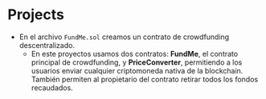 # Projects

- En el archivo `FundMe.sol` creamos un contrato de crowdfunding descentralizado.
  - En este proyectos usamos dos contratos: **FundMe**, el contrato principal de crowdfunding, y **PriceConverter**, permitiendo a los usuarios enviar cualquier criptomoneda nativa de la blockchain. También permiten al propietario del contrato retirar todos los fondos recaudados.  
